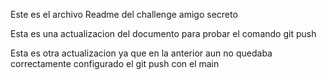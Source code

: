 Este es el archivo Readme del challenge amigo secreto 

Esta es una actualizacion del documento para probar el comando git push 

Esta es otra actualizacion ya que en la anterior aun no quedaba correctamente configurado el git push con el main